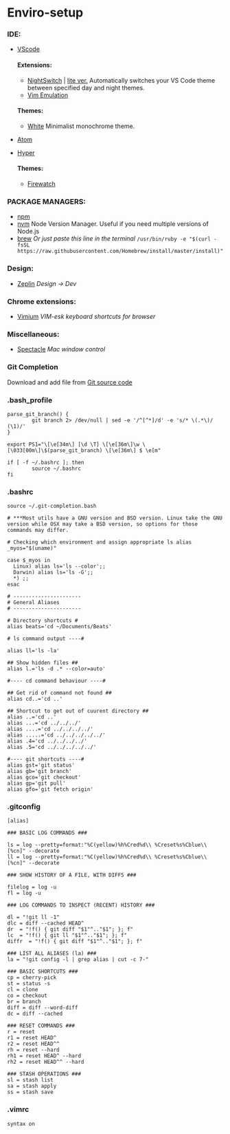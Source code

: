 Enviro-setup
============

### IDE:
- [VScode](https://code.visualstudio.com/download)
   #### Extensions:
   - [NightSwitch](https://marketplace.visualstudio.com/items?itemName=gharveymn.nightswitch) | [lite ver.](https://marketplace.visualstudio.com/items?itemName=gharveymn.nightswitch-lite) Automatically switches your VS Code theme between specified day and night themes. 
   - [Vim Emulation](https://marketplace.visualstudio.com/items?itemName=vscodevim.vim)
  
   #### Themes:
  - [White](https://marketplace.visualstudio.com/items?itemName=arthurwhite.White) Minimalist monochrome theme.
- [Atom](https://atom.io/)
- [Hyper](https://hyper.is/)
   #### Themes:
   - [Firewatch](https://www.npmjs.com/package/hyper-firewatch)
 
 
  
### PACKAGE MANAGERS:
- [npm](https://www.npmjs.com/get-npm)
- [nvm](https://github.com/creationix/nvm) Node Version Manager. Useful if you need multiple versions of Node.js
- [brew](https://brew.sh/)
  *Or just paste this line in the terminal*
  `/usr/bin/ruby -e "$(curl -fsSL https://raw.githubusercontent.com/Homebrew/install/master/install)"`

### Design:
- [Zeplin](https://zeplin.io/) *Design -> Dev*

### Chrome extensions:
- [Vimium](https://chrome.google.com/webstore/search/vimium?hl=en) *VIM-esk keyboard shortcuts for browser*

### Miscellaneous:
- [Spectacle](http://www.spectacleapp.com) *Mac window control*

### Git Completion
Download and add file from [Git source code](https://github.com/git/git/blob/master/contrib/completion/git-completion.bash)

### .bash_profile
```
parse_git_branch() {
        git branch 2> /dev/null | sed -e '/^[^*]/d' -e 's/* \(.*\)/ (\1)/'
}

export PS1="\[\e[34m\] [\d \T] \[\e[36m\]\w \[\033[00m\]\$(parse_git_branch) \[\e[36m\] $ \e[m"

if [ -f ~/.bashrc ]; then
        source ~/.bashrc
fi
```

### .bashrc
```
source ~/.git-completion.bash

# ***Most utils have a GNU version and BSD version. Linux take the GNU version while OSX may take a BSD version, so options for those commands may differ.

# Checking which environment and assign appropriate ls alias
_myos="$(uname)"

case $_myos in
  Linux) alias ls='ls --color';;
  Darwin) alias ls='ls -G';;
  *) ;;
esac

# ----------------------
# General Aliases
# ----------------------

# Directory shortcuts #
alias beats='cd ~/Documents/Beats'

# ls command output ----#

alias ll='ls -la'

## Show hidden files ##
alias l.='ls -d .* --color=auto'

#---- cd command behaviour ----#

## Get rid of command not found ##
alias cd..='cd ..'

## Shortcut to get out of cuurent directory ##
alias ..='cd ..'
alias ...='cd ../../../'
alias ....='cd ../../../../'
alias .....='cd ../../../../../'
alias .4='cd ../../../../'
alias .5='cd ../../../../../'

#---- git shortcuts ----#
alias gst='git status'
alias gb='git branch'
alias gco='git checkout'
alias gp='git pull'
alias gfo='git fetch origin'
```
### .gitconfig 
```
[alias]

### BASIC LOG COMMANDS ###

ls = log --pretty=format:"%C(yellow)%h%Cred%d\\ %Creset%s%Cblue\\ [%cn]" --decorate
ll = log --pretty=format:"%C(yellow)%h%Cred%d\\ %Creset%s%Cblue\\ [%cn]" --decorate

### SHOW HISTORY OF A FILE, WITH DIFFS ###

filelog = log -u
fl = log -u

### LOG COMMANDS TO INSPECT (RECENT) HISTORY ###

dl = "!git ll -1"
dlc = diff --cached HEAD^
dr  = "!f() { git diff "$1"^.."$1"; }; f"
lc  = "!f() { git ll "$1"^.."$1"; }; f"
diffr  = "!f() { git diff "$1"^.."$1"; }; f"

### LIST ALL ALIASES (la) ###
la = "!git config -l | grep alias | cut -c 7-"

### BASIC SHORTCUTS ###
cp = cherry-pick
st = status -s
cl = clone
co = checkout
br = branch
diff = diff --word-diff
dc = diff --cached

### RESET COMMANDS ###
r = reset
r1 = reset HEAD^
r2 = reset HEAD^^
rh = reset --hard
rh1 = reset HEAD^ --hard
rh2 = reset HEAD^^ --hard

### STASH OPERATIONS ###
sl = stash list
sa = stash apply
ss = stash save
```
### .vimrc
```
syntax on
```
